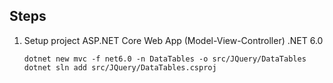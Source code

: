 ## Steps

 1. Setup project
    ASP.NET Core Web App (Model-View-Controller) .NET 6.0
    ```
    dotnet new mvc -f net6.0 -n DataTables -o src/JQuery/DataTables
    dotnet sln add src/JQuery/DataTables.csproj
    ```        
